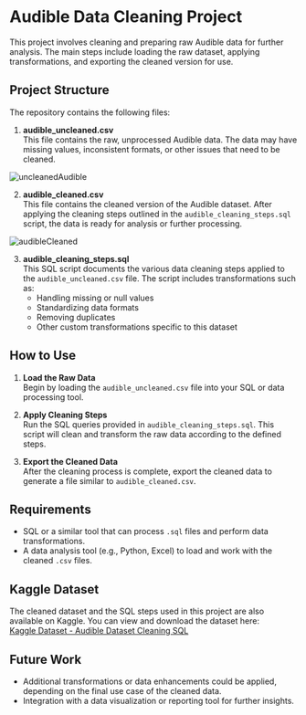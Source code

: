 # Audible Data Cleaning Project

This project involves cleaning and preparing raw Audible data for further analysis. The main steps include loading the raw dataset, applying transformations, and exporting the cleaned version for use. 

## Project Structure

The repository contains the following files:

1. **audible_uncleaned.csv**  
   This file contains the raw, unprocessed Audible data. The data may have missing values, inconsistent formats, or other issues that need to be cleaned.

![uncleanedAudible](https://github.com/user-attachments/assets/973631a5-303f-4a21-a6c1-0a0a81387d93)


2. **audible_cleaned.csv**  
   This file contains the cleaned version of the Audible dataset. After applying the cleaning steps outlined in the `audible_cleaning_steps.sql` script, the data is ready for analysis or further processing.

![audibleCleaned](https://github.com/user-attachments/assets/da3ddd8e-65bd-41a8-a738-f696be3c1266)

3. **audible_cleaning_steps.sql**  
   This SQL script documents the various data cleaning steps applied to the `audible_uncleaned.csv` file. The script includes transformations such as:
   - Handling missing or null values
   - Standardizing data formats
   - Removing duplicates
   - Other custom transformations specific to this dataset

## How to Use

1. **Load the Raw Data**  
   Begin by loading the `audible_uncleaned.csv` file into your SQL or data processing tool.

2. **Apply Cleaning Steps**  
   Run the SQL queries provided in `audible_cleaning_steps.sql`. This script will clean and transform the raw data according to the defined steps.

3. **Export the Cleaned Data**  
   After the cleaning process is complete, export the cleaned data to generate a file similar to `audible_cleaned.csv`.

## Requirements

- SQL or a similar tool that can process `.sql` files and perform data transformations.
- A data analysis tool (e.g., Python, Excel) to load and work with the cleaned `.csv` files.

## Kaggle Dataset

The cleaned dataset and the SQL steps used in this project are also available on Kaggle. You can view and download the dataset here:  
[Kaggle Dataset - Audible Dataset Cleaning SQL](https://www.kaggle.com/datasets/fkobus/audible-dataset-cleaning-sql)

## Future Work

- Additional transformations or data enhancements could be applied, depending on the final use case of the cleaned data.
- Integration with a data visualization or reporting tool for further insights.

